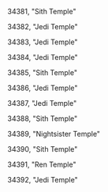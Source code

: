 ﻿34381, "Sith Temple"

34382, "Jedi Temple"

34383, "Jedi Temple"

34384, "Jedi Temple"

34385, "Sith Temple"

34386, "Jedi Temple"

34387, "Jedi Temple"

34388, "Sith Temple"

34389, "Nightsister Temple"

34390, "Sith Temple"

34391, "Ren Temple"

34392, "Jedi Temple"

